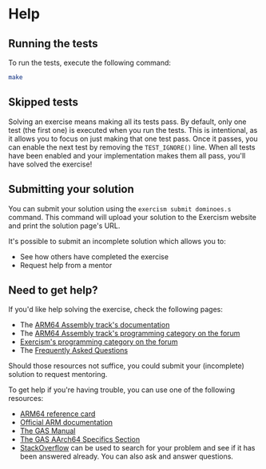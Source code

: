 # Help

## Running the tests

To run the tests, execute the following command:

```bash
make
```

## Skipped tests

Solving an exercise means making all its tests pass.
By default, only one test (the first one) is executed when you run the tests.
This is intentional, as it allows you to focus on just making that one test pass.
Once it passes, you can enable the next test by removing the `TEST_IGNORE()` line.
When all tests have been enabled and your implementation makes them all pass, you'll have solved the exercise!

## Submitting your solution

You can submit your solution using the `exercism submit dominoes.s` command.
This command will upload your solution to the Exercism website and print the solution page's URL.

It's possible to submit an incomplete solution which allows you to:

- See how others have completed the exercise
- Request help from a mentor

## Need to get help?

If you'd like help solving the exercise, check the following pages:

- The [ARM64 Assembly track's documentation](https://exercism.org/docs/tracks/arm64-assembly)
- The [ARM64 Assembly track's programming category on the forum](https://forum.exercism.org/c/programming/arm64-assembly)
- [Exercism's programming category on the forum](https://forum.exercism.org/c/programming/5)
- The [Frequently Asked Questions](https://exercism.org/docs/using/faqs)

Should those resources not suffice, you could submit your (incomplete) solution to request mentoring.

To get help if you're having trouble, you can use one of the following resources:

- [ARM64 reference card](https://courses.cs.washington.edu/courses/cse469/19wi/arm64.pdf)
- [Official ARM documentation](https://developer.arm.com/documentation)
- [The GAS Manual](https://sourceware.org/binutils/docs/as/)
- [The GAS AArch64 Specifics Section](https://sourceware.org/binutils/docs/as/AArch64_002dDependent.html#AArch64_002dDependent)
- [StackOverflow](http://stackoverflow.com) can be used to search for your problem and see if it has been answered already. You can also ask and answer questions.
